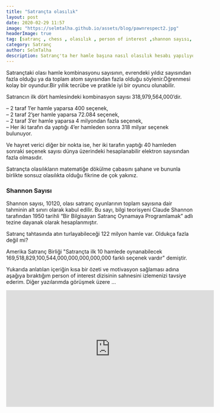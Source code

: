 ```yaml
---
title: "Satrançta olasılık"
layout: post
date: 2020-02-29 11:57
image: "https://selmtalha.github.io/assets/blog/pawnrespect2.jpg"
headerImage: true
tag: [satranç , chess , olasılık , person of interest ,shannon sayısı, selim talha çağlar]
category: Satranç 
author: SelmTalha
description: Satranç'ta her hamle başına nasıl olasılık hesabı yapılıyor ? ... Shannon Sayısı nedir ?
---
```


Satrançtaki olası hamle kombinasyonu sayısının, evrendeki yıldız sayısından fazla olduğu ya da toplam atom sayısından fazla olduğu söylenir.Öğrenmesi kolay bir oyundur.Bir yıllık tecrübe ve pratikle iyi bir oyuncu olunabilir.

Satrancın ilk dört hamlesindeki kombinasyon sayısı 318,979,564,000’dir.

– 2 taraf 1’er hamle yaparsa 400 seçenek,<br>
– 2 taraf 2’şer hamle yaparsa 72.084 seçenek,<br>
– 2 taraf 3’er hamle yaparsa 4 milyondan fazla seçenek,<br>
– Her iki tarafın da yaptığı 4’er hamleden sonra 318 milyar seçenek bulunuyor.<br>

Ve hayret verici diğer bir nokta ise, her iki tarafın yaptığı 40 hamleden sonraki seçenek sayısı  dünya üzerindeki hesaplanabilir elektron sayısından fazla olmasıdır.

Satrançta olasılıkların matematiğe dökülme çabasını şahane ve bununla birlikte sonsuz olasılıkta olduğu fikrine de çok yakınız.


### Shannon Sayısı
Shannon sayısı, 10120, olası satranç oyunlarının toplam sayısına dair tahminin alt sınırı olarak kabul edilir. Bu sayı, bilgi teorisyeni Claude Shannon tarafından 1950 tarihli “Bir Bilgisayarı Satranç Oynamaya Programlamak” adlı tezine dayanak olarak hesaplanmıştır.

Satranç  tahtasında atın turlayabileceği 122 milyon hamle var. Oldukça fazla değil mi?

Amerika Satranç Birliği "Satrançta ilk 10 hamlede oynanabilecek 169,518,829,100,544,000,000,000,000,000 farklı seçenek vardır" demiştir.

Yukarıda anlatılan içeriğin kısa bir özeti ve motivasyon sağlaması adına aşağıya bıraktığım person of interest dizisinin sahnesini izlemenizi tavsiye ederim. Diğer yazılarımda görüşmek üzere ...

<iframe width="560" height="315" src="https://www.youtube.com/embed/pwkK0YExZbY" frameborder="0" allow="accelerometer; autoplay; encrypted-media; gyroscope; picture-in-picture" allowfullscreen></iframe>